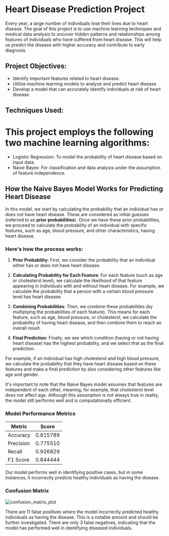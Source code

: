 # Heart Disease Prediction Project

 Every year, a large number of individuals lose their lives due to heart disease. 
The goal of this project is to use machine learning techniques and medical data analysis 
 to uncover hidden patterns and relationships among features of individuals 
 who have suffered from heart disease. 
 This will help us predict the disease with higher accuracy and contribute to early diagnosis.

## Project Objectives:

 - Identify important features related to heart disease.
 - Utilize machine learning models to analyze and predict heart disease.
 - Develop a model that can accurately identify individuals at risk of heart disease.

## Techniques Used:

# This project employs the following two machine learning algorithms:

 - Logistic Regression: To model the probability of heart disease based on input data.
 - Naive Bayes: For classification and data analysis under the assumption of feature independence.













































## How the Naive Bayes Model Works for Predicting Heart Disease

In this model, we start by calculating the probability that an individual has or does not have heart disease. These are considered as initial guesses (referred to as **prior probabilities**). Once we have these prior probabilities, we proceed to calculate the probability of an individual with specific features, such as age, blood pressure, and other characteristics, having heart disease.

### Here's how the process works:

1. **Prior Probability**: First, we consider the probability that an individual either has or does not have heart disease.

2. **Calculating Probability for Each Feature**: For each feature (such as age or cholesterol level), we calculate the likelihood of that feature appearing in individuals with and without heart disease. For example, we calculate the probability that a person with a certain blood pressure level has heart disease.

3. **Combining Probabilities**: Then, we combine these probabilities (by multiplying the probabilities of each feature). This means for each feature, such as age, blood pressure, or cholesterol, we calculate the probability of having heart disease, and then combine them to reach an overall result.

4. **Final Prediction**: Finally, we see which condition (having or not having heart disease) has the highest probability, and we select that as the final prediction.

For example, if an individual has high cholesterol and high blood pressure, we calculate the probability that they have heart disease based on these features and make a final prediction by also considering other features like age and gender.

It's important to note that the Naive Bayes model assumes that features are independent of each other, meaning, for example, that cholesterol level does not affect age. Although this assumption is not always true in reality, the model still performs well and is computationally efficient.

### Model Performance Metrics

| Metric     | Score     |
|------------|-----------|
| Accuracy   | 0.815789  |
| Precision  | 0.775510  |
| Recall     | 0.926829  |
| F1 Score   | 0.844444  |


Our model performs well in identifying positive cases, but in some instances, it incorrectly predicts healthy individuals as having the disease.


### Confusion Matrix

![confusion_matrix_plot](https://github.com/user-attachments/assets/bf906a2d-232b-4e12-894c-1c20e36a8776)

There are 11 false positives where the model incorrectly predicted healthy individuals as having the disease. This is a notable amount and should be further investigated. There are only 3 false negatives, indicating that the model has performed well in identifying diseased individuals.









